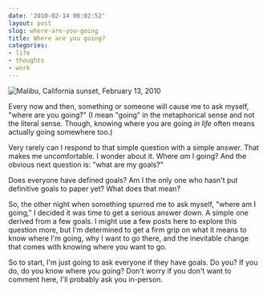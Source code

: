 ```yaml
---
date: '2010-02-14 00:02:52'
layout: post
slug: where-are-you-going
title: Where are you going?
categories:
- life
- thoughts
- work
---
```


![Malibu, California sunset, February 13, 2010]({{site.url}}/images/2010/02/malibu_sunset.jpg)

Every now and then, something or someone will cause me to ask myself, "where are you going?" (I mean "going" in the metaphorical sense and not the literal sense. Though, knowing where you are going *in life* often means actually going somewhere too.)

Very rarely can I respond to that simple question with a simple answer. That makes me uncomfortable. I wonder about it. Where *am* I going? And the obvious next question is: "what are my goals?"

Does everyone have defined goals? Am I the only one who hasn't put definitive goals to paper yet? What does that mean?

So, the other night when something spurred me to ask myself, "where am I going," I decided it was time to get a serious answer down. A simple one derived from a few goals. I might use a few posts here to explore this question more, but I'm determined to get a firm grip on what it means to know where I'm going, why I want to go there, and the inevitable change that comes with knowing where you want to go.

So to start, I'm just going to ask everyone if they have goals. Do you? If you do, do you know where you going? Don't worry if you don't want to comment here, I'll probably ask you in-person.
